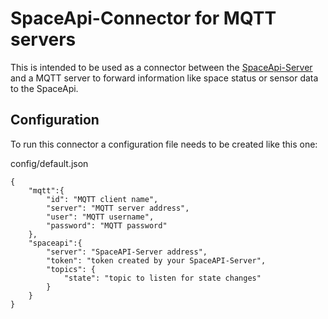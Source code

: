 # SpaceApi-Connector for MQTT servers
This is intended to be used as a connector between the [SpaceApi-Server](https://github.com/vspaceone/SpaceAPI-Server) and a MQTT server to forward information like space status or sensor data to the SpaceApi.

## Configuration
To run this connector a configuration file needs to be created like this one:

config/default.json
```
{
    "mqtt":{
        "id": "MQTT client name",
        "server": "MQTT server address",
        "user": "MQTT username",
        "password": "MQTT password"
    },
    "spaceapi":{
        "server": "SpaceAPI-Server address",
        "token": "token created by your SpaceAPI-Server",
        "topics": {
            "state": "topic to listen for state changes"
        }
    }
}
```